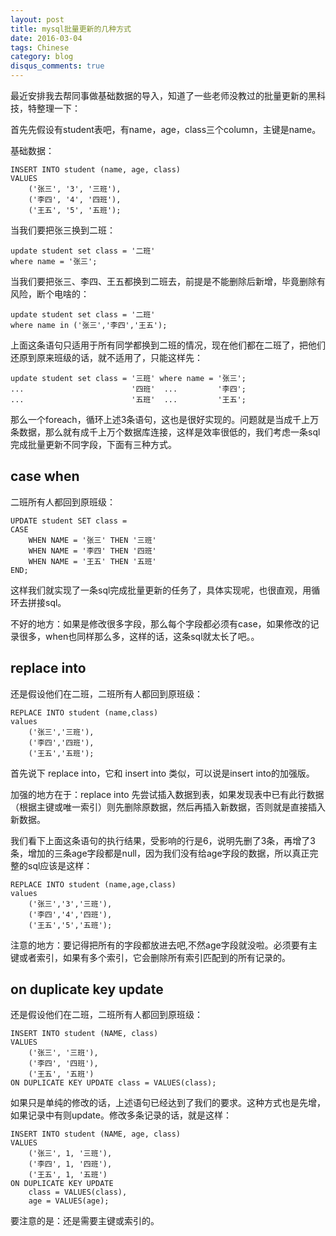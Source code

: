 ```yaml
---
layout: post
title: mysql批量更新的几种方式
date: 2016-03-04
tags: Chinese
category: blog
disqus_comments: true
---
```


最近安排我去帮同事做基础数据的导入，知道了一些老师没教过的批量更新的黑科技，特整理一下：

首先先假设有student表吧，有name，age，class三个column，主键是name。

基础数据：

	INSERT INTO student (name, age, class)
	VALUES
		('张三', '3', '三班'),
		('李四', '4', '四班'),
		('王五', '5', '五班');

当我们要把张三换到二班：

	update student set class = '二班' 
	where name = '张三';

当我们要把张三、李四、王五都换到二班去，前提是不能删除后新增，毕竟删除有风险，断个电啥的：
	
	update student set class = '二班' 
	where name in ('张三','李四','王五');

上面这条语句只适用于所有同学都换到二班的情况，现在他们都在二班了，把他们还原到原来班级的话，就不适用了，只能这样先：

	update student set class = '三班' where name = '张三';
	...                        '四班'  ...         '李四';
	...                        '五班'  ...         '王五';

那么一个foreach，循环上述3条语句，这也是很好实现的。问题就是当成千上万条数据，那么就有成千上万个数据库连接，这样是效率很低的，我们考虑一条sql完成批量更新不同字段，下面有三种方式。

case when
---------

二班所有人都回到原班级：
	
	UPDATE student SET class = 
	CASE
		WHEN NAME = '张三' THEN '三班'
		WHEN NAME = '李四' THEN '四班'
		WHEN NAME = '王五' THEN '五班' 
	END;

这样我们就实现了一条sql完成批量更新的任务了，具体实现呢，也很直观，用循环去拼接sql。

不好的地方：如果是修改很多字段，那么每个字段都必须有case，如果修改的记录很多，when也同样那么多，这样的话，这条sql就太长了吧。。

replace into
------------

还是假设他们在二班，二班所有人都回到原班级：

	REPLACE INTO student (name,class) 
	values 
		('张三','三班'),
		('李四','四班'),
		('王五','五班');

首先说下 replace into，它和 insert into 类似，可以说是insert into的加强版。

加强的地方在于：replace into 先尝试插入数据到表，如果发现表中已有此行数据（根据主键或唯一索引）则先删除原数据，然后再插入新数据，否则就是直接插入新数据。

我们看下上面这条语句的执行结果，受影响的行是6，说明先删了3条，再增了3条，增加的三条age字段都是null，因为我们没有给age字段的数据，所以真正完整的sql应该是这样：

	REPLACE INTO student (name,age,class) 
	values 
		('张三','3','三班'),
		('李四','4','四班'),
		('王五','5','五班');

注意的地方：要记得把所有的字段都放进去吧,不然age字段就没啦。必须要有主键或者索引，如果有多个索引，它会删除所有索引匹配到的所有记录的。

on duplicate key update
-----------------------

还是假设他们在二班，二班所有人都回到原班级：
	
	INSERT INTO student (NAME, class)
	VALUES
		('张三', '三班'),
		('李四', '四班'),
		('王五', '五班') 
	ON DUPLICATE KEY UPDATE class = VALUES(class);

如果只是单纯的修改的话，上述语句已经达到了我们的要求。这种方式也是先增，如果记录中有则update。修改多条记录的话，就是这样：

	INSERT INTO student (NAME, age, class)
	VALUES
		('张三', 1, '三班'),
		('李四', 1, '四班'),
		('王五', 1, '五班') 
	ON DUPLICATE KEY UPDATE 
		class = VALUES(class),
		age = VALUES(age);

要注意的是：还是需要主键或索引的。

